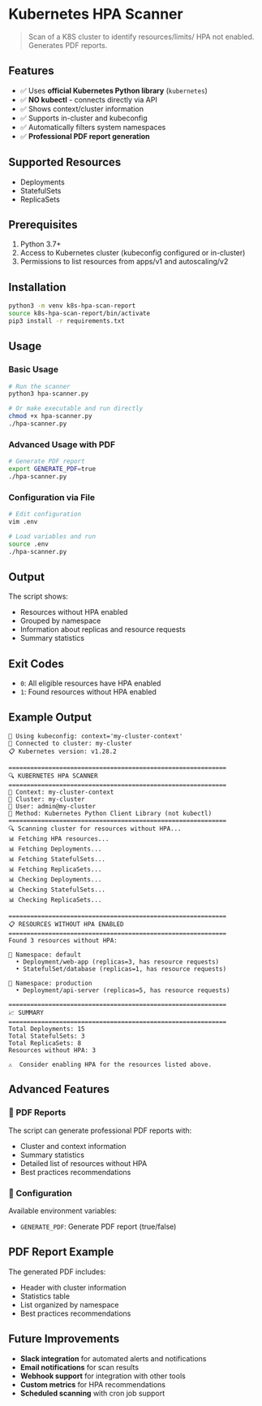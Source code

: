 # Kubernetes HPA Scanner

> Scan of a K8S cluster to identify resources/limits/ HPA not enabled. Generates PDF reports.

## Features

- ✅ Uses **official Kubernetes Python library** (`kubernetes`)
- ✅ **NO kubectl** - connects directly via API
- ✅ Shows context/cluster information
- ✅ Supports in-cluster and kubeconfig
- ✅ Automatically filters system namespaces
- ✅ **Professional PDF report generation**

## Supported Resources

- Deployments
- StatefulSets  
- ReplicaSets

## Prerequisites

1. Python 3.7+
2. Access to Kubernetes cluster (kubeconfig configured or in-cluster)
3. Permissions to list resources from apps/v1 and autoscaling/v2

## Installation

```bash
python3 -m venv k8s-hpa-scan-report
source k8s-hpa-scan-report/bin/activate
pip3 install -r requirements.txt
```
## Usage

### Basic Usage

```bash
# Run the scanner
python3 hpa-scanner.py

# Or make executable and run directly
chmod +x hpa-scanner.py
./hpa-scanner.py
```

### Advanced Usage with PDF

```bash
# Generate PDF report
export GENERATE_PDF=true
./hpa-scanner.py
```

### Configuration via File

```bash
# Edit configuration
vim .env

# Load variables and run
source .env
./hpa-scanner.py
```

## Output

The script shows:
- Resources without HPA enabled
- Grouped by namespace
- Information about replicas and resource requests
- Summary statistics

## Exit Codes

- `0`: All eligible resources have HPA enabled
- `1`: Found resources without HPA enabled

## Example Output

```
🔧 Using kubeconfig: context='my-cluster-context'
🔗 Connected to cluster: my-cluster
📋 Kubernetes version: v1.28.2

============================================================
🔍 KUBERNETES HPA SCANNER
============================================================
📡 Context: my-cluster-context
🏢 Cluster: my-cluster
👤 User: admin@my-cluster
🔧 Method: Kubernetes Python Client Library (not kubectl)
============================================================
🔍 Scanning cluster for resources without HPA...
📊 Fetching HPA resources...
📊 Fetching Deployments...
📊 Fetching StatefulSets...
📊 Fetching ReplicaSets...
📊 Checking Deployments...
📊 Checking StatefulSets...
📊 Checking ReplicaSets...

============================================================
📋 RESOURCES WITHOUT HPA ENABLED
============================================================
Found 3 resources without HPA:

📁 Namespace: default
  • Deployment/web-app (replicas=3, has resource requests)
  • StatefulSet/database (replicas=1, has resource requests)

📁 Namespace: production
  • Deployment/api-server (replicas=5, has resource requests)

============================================================
📈 SUMMARY
============================================================
Total Deployments: 15
Total StatefulSets: 3
Total ReplicaSets: 8
Resources without HPA: 3

⚠️  Consider enabling HPA for the resources listed above.
```

## Advanced Features

### 📄 PDF Reports

The script can generate professional PDF reports with:
- Cluster and context information
- Summary statistics
- Detailed list of resources without HPA
- Best practices recommendations

### 🔧 Configuration

Available environment variables:
- `GENERATE_PDF`: Generate PDF report (true/false)

## PDF Report Example

The generated PDF includes:
- Header with cluster information
- Statistics table
- List organized by namespace
- Best practices recommendations

## Future Improvements

- **Slack integration** for automated alerts and notifications
- **Email notifications** for scan results
- **Webhook support** for integration with other tools
- **Custom metrics** for HPA recommendations
- **Scheduled scanning** with cron job support
